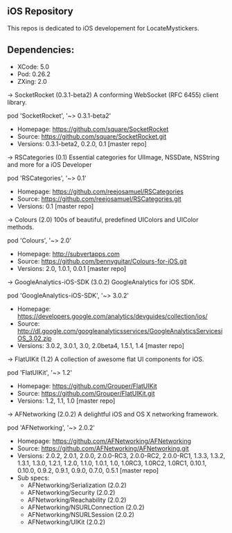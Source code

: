 iOS Repository
----------------------------
This repos is dedicated to iOS developement for LocateMystickers.

Dependencies:
----------------------------
- XCode: 5.0
- Pod: 0.26.2
- ZXing: 2.0


-> SocketRocket (0.3.1-beta2)
   A conforming WebSocket (RFC 6455) client library.

   pod 'SocketRocket', '~> 0.3.1-beta2'

   - Homepage: https://github.com/square/SocketRocket
   - Source:   https://github.com/square/SocketRocket.git
   - Versions: 0.3.1-beta2, 0.2.0, 0.1 [master repo]

-> RSCategories (0.1)
   Essential categories for UIImage, NSSDate, NSString and more for a iOS Developer

   pod 'RSCategories', '~> 0.1'

   - Homepage: https://github.com/reejosamuel/RSCategories
   - Source:   https://github.com/reejosamuel/RSCategories.git
   - Versions: 0.1 [master repo]

-> Colours (2.0)
   100s of beautiful, predefined UIColors and UIColor methods.

   pod 'Colours', '~> 2.0'

   - Homepage: http://subvertapps.com
   - Source:   https://github.com/bennyguitar/Colours-for-iOS.git
   - Versions: 2.0, 1.0.1, 0.0.1 [master repo]

-> GoogleAnalytics-iOS-SDK (3.0.2)
   GoogleAnalytics for iOS SDK.

   pod 'GoogleAnalytics-iOS-SDK', '~> 3.0.2'

   - Homepage: https://developers.google.com/analytics/devguides/collection/ios/
   - Source:   http://dl.google.com/googleanalyticsservices/GoogleAnalyticsServicesiOS_3.02.zip
   - Versions: 3.0.2, 3.0.1, 3.0, 2.0beta4, 1.5.1, 1.4 [master repo]

-> FlatUIKit (1.2)
   A collection of awesome flat UI components for iOS.

   pod 'FlatUIKit', '~> 1.2'

   - Homepage: https://github.com/Grouper/FlatUIKit
   - Source:   https://github.com/Grouper/FlatUIKit.git
   - Versions: 1.2, 1.1, 1.0 [master repo]

-> AFNetworking (2.0.2)
   A delightful iOS and OS X networking framework.

   pod 'AFNetworking', '~> 2.0.2'

   - Homepage: https://github.com/AFNetworking/AFNetworking
   - Source:   https://github.com/AFNetworking/AFNetworking.git
   - Versions: 2.0.2, 2.0.1, 2.0.0, 2.0.0-RC3, 2.0.0-RC2, 2.0.0-RC1, 1.3.3, 1.3.2, 1.3.1, 1.3.0, 1.2.1, 1.2.0, 1.1.0, 1.0.1, 1.0, 1.0RC3, 1.0RC2, 1.0RC1, 0.10.1, 0.10.0, 0.9.2, 0.9.1, 0.9.0, 0.7.0, 0.5.1 [master repo]
   - Sub specs:
     - AFNetworking/Serialization (2.0.2)
     - AFNetworking/Security (2.0.2)
     - AFNetworking/Reachability (2.0.2)
     - AFNetworking/NSURLConnection (2.0.2)
     - AFNetworking/NSURLSession (2.0.2)
     - AFNetworking/UIKit (2.0.2)
